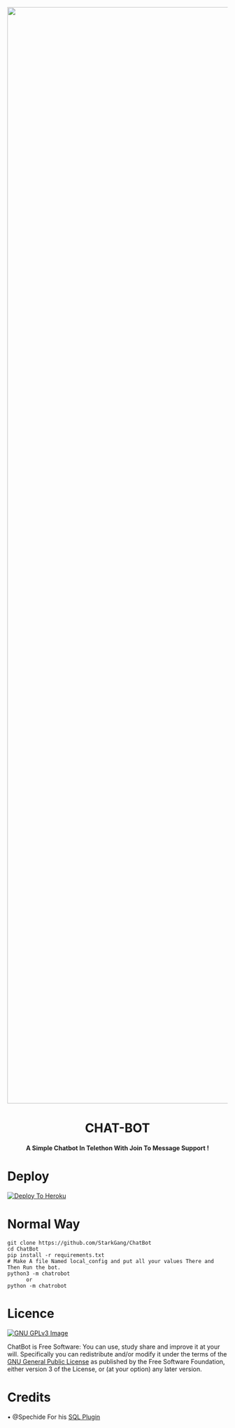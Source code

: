 <p align="center"><a href="https://t.me/fridayot"><img src="https://static.botsrv.com/website/img/quriobot_favicon.1727b193.png" width="2500"></a></p> 
<h1 align="center"><b>CHAT-BOT</b></h1>
<h4 align="center">A Simple Chatbot In Telethon With Join To Message Support !</h4>



# Deploy
[![Deploy To Heroku](https://www.herokucdn.com/deploy/button.svg)](https://heroku.com/deploy?template=https://github.com/mugiwaraLuffy/ChatBot/tree/main)

# Normal Way
```python3
git clone https://github.com/StarkGang/ChatBot
cd ChatBot
pip install -r requirements.txt
# Make A file Named local_config and put all your values There and Then Run the bot.
python3 -m chatrobot
      or 
python -m chatrobot
```

# Licence
[![GNU GPLv3 Image](https://www.gnu.org/graphics/gplv3-127x51.png)](http://www.gnu.org/licenses/gpl-3.0.en.html)  

ChatBot is Free Software: You can use, study share and improve it at your
will. Specifically you can redistribute and/or modify it under the terms of the
[GNU General Public License](https://www.gnu.org/licenses/gpl.html) as
published by the Free Software Foundation, either version 3 of the License, or
(at your option) any later version. 

# Credits
 • @Spechide For his [SQL Plugin](https://github.com/DevsExpo/ChatBot/blob/main/chatrobot/plugins/sql/users_sql.py) 
